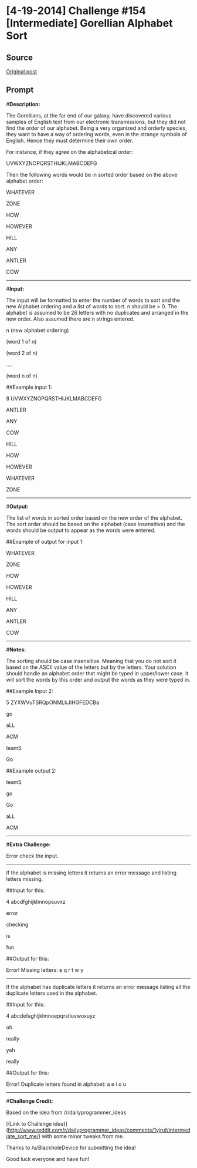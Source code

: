 # [4-19-2014] Challenge #154 [Intermediate] Gorellian Alphabet Sort

## Source

[Original post](https://old.reddit.com/r/dailyprogrammer/comments/20sjif/4192014_challenge_154_intermediate_gorellian/)

## Prompt

#**Description:**


The Gorellians, at the far end of our galaxy, have discovered various samples of English text from our electronic transmissions, but they did not find the order of our alphabet. Being a very organized and orderly species, they want to have a way of ordering words, even in the strange symbols of English. Hence they must determine their own order.


For instance, if they agree on the alphabetical order:


UVWXYZNOPQRSTHIJKLMABCDEFG


Then the following words would be in sorted order based on the above alphabet order:


WHATEVER

ZONE

HOW

HOWEVER

HILL

ANY

ANTLER

COW

***
#**Input:**


The input will be formatted to enter the number of words to sort and the new Alphabet ordering and a list of words to sort. n should be > 0. The alphabet is assumed to be 26 letters with no duplicates and arranged in the new order. Also assumed there are n strings entered.


n (new alphabet ordering)

(word 1 of n)

(word 2 of n)

....

(word n of n)


##Example input 1:


8 UVWXYZNOPQRSTHIJKLMABCDEFG

ANTLER

ANY

COW

HILL

HOW

HOWEVER

WHATEVER

ZONE

***
#**Output:**


The list of words in sorted order based on the new order of the alphabet. The sort order should be based on the alphabet (case insensitive) and the words should be output to appear as the words were entered.

##Example of output for input 1:


WHATEVER

ZONE

HOW

HOWEVER

HILL

ANY

ANTLER

COW

***
#**Notes:**


The sorting should be case insensitive. Meaning that you do not sort it based on the ASCII value of the letters but by the letters. Your solution should handle an alphabet order that might be typed in upper/lower case. It will sort the words by this order and output the words as they were typed in.


##Example Input 2:


5 ZYXWVuTSRQpONMLkJIHGFEDCBa

go

aLL

ACM

teamS

Go


##Example output 2:


teamS

go

Go

aLL

ACM

***
#**Extra Challenge:**

Error check the input.


***
If the alphabet is missing letters it returns an error message and listing letters missing.


##Input for this:


4 abcdfghijklmnopsuvxz

error

checking

is

fun


##Output for this:


Error! Missing letters: e q r t w y

***
If the alphabet has duplicate letters it returns an error message listing all the duplicate letters used in the alphabet.


##Input for this:


4 abcdefaghijklmnoepqrstiuvwoxuyz

oh

really

yah

really


##Output for this:


Error! Duplicate letters found in alphabet: a e i o u

***
#**Challenge Credit:**


Based on the idea from /r/dailyprogrammer_ideas

[(Link to Challenge idea)] (http://www.reddit.com/r/dailyprogrammer_ideas/comments/1yjruf/intermediate_sort_me/)
with some minor tweaks from me.


Thanks to /u/BlackholeDevice for submitting the idea!


Good luck everyone and have fun!
